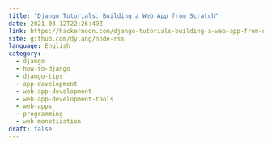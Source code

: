 ```yaml
---
title: "Django Tutorials: Building a Web App from Scratch"
date: 2021-03-12T22:26:49Z
link: https://hackernoon.com/django-tutorials-building-a-web-app-from-scratch-r32z33xc?source=rss&utm_medium=RSS&utm_source=news.12bit.vn
site: github.com/dylang/node-rss
language: English
category:
  - django
  - how-to-django
  - django-tips
  - app-development
  - web-app-development
  - web-app-development-tools
  - web-apps
  - programming
  - web-monetization
draft: false
---
```


